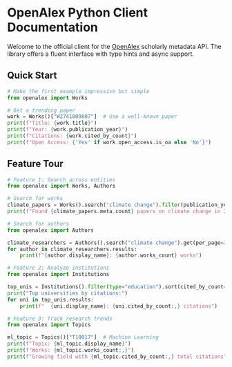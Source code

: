# OpenAlex Python Client Documentation

Welcome to the official client for the [OpenAlex](https://openalex.org) scholarly metadata API. The library offers a fluent interface with type hints and async support.

## Quick Start

```python
# Make the first example impressive but simple
from openalex import Works

# Get a trending paper
work = Works()["W2741809807"]  # Use a well-known paper
print(f"Title: {work.title}")
print(f"Year: {work.publication_year}")
print(f"Citations: {work.cited_by_count}")
print(f"Open Access: {'Yes' if work.open_access.is_oa else 'No'}")
```

## Feature Tour

```python
# Feature 1: Search across entities
from openalex import Works, Authors

# Search for works
climate_papers = Works().search("climate change").filter(publication_year=2023).get(per_page=3)
print(f"Found {climate_papers.meta.count} papers on climate change in 2023")
```

```python
# Search for authors
from openalex import Authors

climate_researchers = Authors().search("climate change").get(per_page=3)
for author in climate_researchers.results:
    print(f"{author.display_name}: {author.works_count} works")
```

```python
# Feature 2: Analyze institutions
from openalex import Institutions

top_unis = Institutions().filter(type="education").sort(cited_by_count="desc").get(per_page=5)
print("Top universities by citations:")
for uni in top_unis.results:
    print(f"  {uni.display_name}: {uni.cited_by_count:,} citations")
```

```python
# Feature 3: Track research trends
from openalex import Topics

ml_topic = Topics()["T10017"]  # Machine Learning
print(f"Topic: {ml_topic.display_name}")
print(f"Works: {ml_topic.works_count:,}")
print(f"Growing field with {ml_topic.cited_by_count:,} total citations")
```

